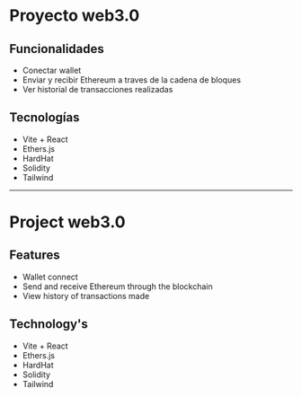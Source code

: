 # Proyecto web3.0

## Funcionalidades
- Conectar wallet
- Enviar y recibir Ethereum a traves de la cadena de bloques
- Ver historial de transacciones realizadas

## Tecnologías
- Vite + React
- Ethers.js
- HardHat
- Solidity
- Tailwind


---------------------------------------------------------------


# Project web3.0

## Features
- Wallet connect
- Send and receive Ethereum through the blockchain
- View history of transactions made

## Technology's
- Vite + React
- Ethers.js
- HardHat
- Solidity
- Tailwind
